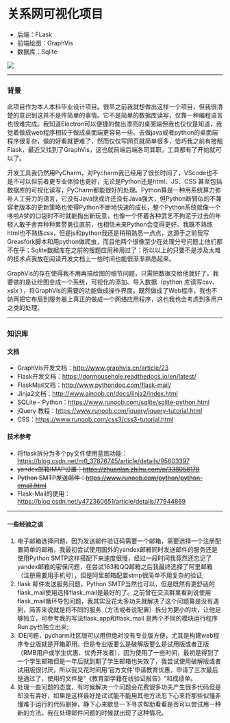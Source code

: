 # 关系网可视化项目

- 后端：FLask
- 前端绘图：GraphVis
- 数据库：Sqlite


![](https://cdn.jsdelivr.net/gh/xx025/cloudimg@main/img/20220208104850.png)

---

### 背景

此项目作为本人本科毕业设计项目。很早之前我就想做出这样一个项目，但我很清楚的意识到这并不是件简单的事情。它不是简单的数据库读写，仅靠一种编程语言也很难完成。我知道Electron可以便捷的做出漂亮的桌面端但我也仅仅是知道，我觉着做成web程序相较于做成桌面端更容易一些。去做java或者python的桌面端程序很复杂，做的好看就更难了，然而仅仅写网页就简单很多，恰巧我之前有接触Flask，最近又找到了GraphVis，这也就前端后端各司其职，工具都有了开始就可以了。

开发工具我仍然用PyCharm，对Pycharm我己经用了很长时间了，VScode也不是不可以但前者更专业体验也更好，无论是Python还是html、JS、CSS
甚至包括数据库的可视化读写，PyCharm都能很好的处理。Python算是一种用系统算力弥补人工劳力的语言，它没有Java快或许还没有Java强大，但Python断臂似的不兼容老版本的更新策略也使得Python不断地快速的成长，整个Python系统就像一个哆啦A梦的口袋时不时就能掏出新玩意，也像一个怀着各种武艺不拘泥于过去的年轻人敢于舍弃种种累赘勇往直前，也相信未来Python会变得更好。我既不熟练html也不熟练css，但是js和python我还是稍稍熟悉一点点，这源于之前我写Greasfork脚本和用python做爬虫，而且他两个很像至少在处理分号问题上他们都不在乎；Sqlite数据库在之前的搜题应用种用过了；所以以上的只要不是涉及太难的技术点我放在阅读开发文档上一些时间也能很渐渐熟悉起来。

GraphVis的存在使得我不用再搞绘图的细节问题，只需把数据交给他就好了。我要做的是让绘图变成一个系统，可视化的添加、导入数据（python 库读写csv、xslx
），将GraphVis的需要的功能做成操作界面。既然做成了Web程序，我也不妨再把它布局到服务器上真正的做成一个网络应用程序，这也我也会考虑到多用户之类的处理。

---

### 知识库

#### 文档

- GraphVis开发文档：http://www.graphvis.cn/article/23
- Flask开发文档：https://dormousehole.readthedocs.io/en/latest/
- FlaskMail文档：http://www.pythondoc.com/flask-mail/
- Jinja2文档：http://www.ainoob.cn/docs/jinja2/index.html
- SQLite - Python：https://www.runoob.com/sqlite/sqlite-python.html
- jQuery 教程：https://www.runoob.com/jquery/jquery-tutorial.html
- CSS：https://www.runoob.com/css3/css3-tutorial.html

#### 技术参考

- 将flask拆分为多个py文件使用蓝图功能：https://blog.csdn.net/m0_37876745/article/details/95603397
- ~~yandex邮箱IMAP设置：https://zhuanlan.zhihu.com/p/338058178~~
- ~~Python SMTP发送邮件：https://www.runoob.com/python/python-email.html~~ 
- Flask-Mail的使用：https://blog.csdn.net/y472360651/article/details/77944869



----

#### 一些经验之谈

1. 电子邮箱选择问题，因为发送邮件验证码需要一个邮箱，需要选择一个注册配置简单的邮箱，我最初尝试使用国外的yandex邮箱同时发送邮件的服务还是使用Python SMTP这样搭配下来速度很慢，经过一段时间我竟然还忘记了yandex邮箱的密保问题，在尝试163和QQ邮箱之后我最终选择了阿里邮箱（注册需要用手机号），但是阿里邮箱配置stmp很简单不用复杂的验证;
2. flask 邮件发送服务问题，Python SMTP当然也可以，但是既然有更舒适的flask_mail使用选择flask_mail是最好的了。之前曾在交流群里看到说使用flask_mail循环导包问题，我其实没花太多功夫就解决了这个问题算是没有遇到，简答来说就是将不同的服务（方法或者说配置）拆分为更小的块，让他足够独立，可参考我的写法flask_app和flask_mail 是两个不同的模块运行程序Run.py也独立出来;
3. IDE问题，pycharm社区版可以用但绝对没有专业版方便，尤其是构建web程序专业版就是开箱即用。但是专业版要么是破解版要么是试用版或者正版（RMB用户或学生优惠、优秀开发者），因为使用了一些时间，最初是得到了一个学生邮箱但是一年后就到期了学生邮箱也失效了，我尝试使用破解版或者试用版很讨厌，所以我又花时间用‘官方文件’申请教育优惠，申请了三次最后是通过了，使用的文件是”《教育部学籍在线验证报告》“和成绩单。
4. 处理一些问题的态度，有时候解决一个问题会花费很多功夫产生很多代码但是却没有弄好，如果是这样最好是试试能不能用其他方法忍下心来将那些似懂非懂难于运行的代码删掉，静下心来歇息一下寻求帮助看看是否可以尝试用一种新的方法。我在处理邮件问题的时候就出现了这种情况。







